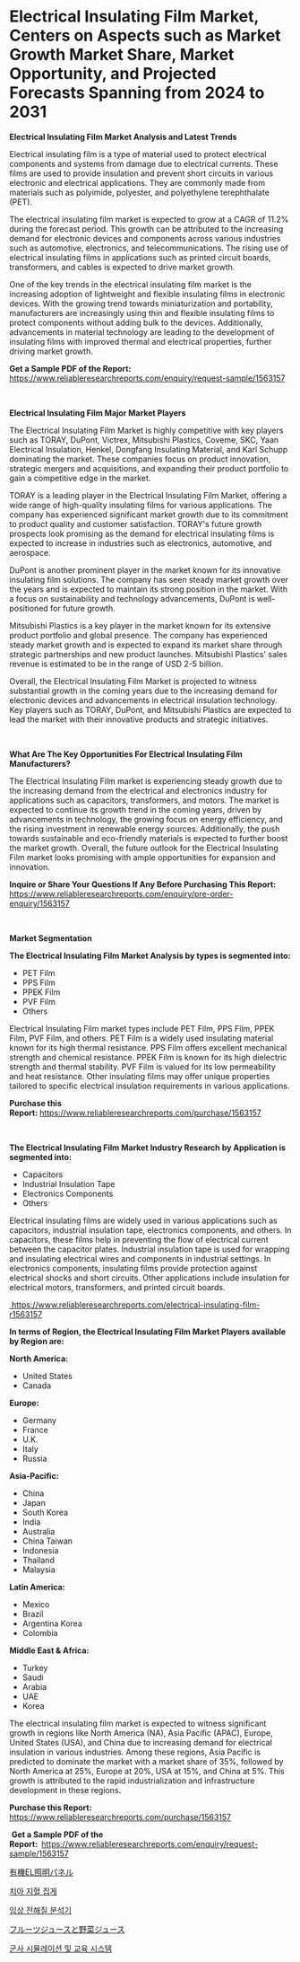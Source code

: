 <p><h1>Electrical Insulating Film Market, Centers on Aspects such as Market Growth Market Share, Market Opportunity, and Projected Forecasts Spanning from 2024 to 2031</h1></p><p><strong>Electrical Insulating Film Market Analysis and Latest Trends</strong></p>
<p><p>Electrical insulating film is a type of material used to protect electrical components and systems from damage due to electrical currents. These films are used to provide insulation and prevent short circuits in various electronic and electrical applications. They are commonly made from materials such as polyimide, polyester, and polyethylene terephthalate (PET).</p><p>The electrical insulating film market is expected to grow at a CAGR of 11.2% during the forecast period. This growth can be attributed to the increasing demand for electronic devices and components across various industries such as automotive, electronics, and telecommunications. The rising use of electrical insulating films in applications such as printed circuit boards, transformers, and cables is expected to drive market growth.</p><p>One of the key trends in the electrical insulating film market is the increasing adoption of lightweight and flexible insulating films in electronic devices. With the growing trend towards miniaturization and portability, manufacturers are increasingly using thin and flexible insulating films to protect components without adding bulk to the devices. Additionally, advancements in material technology are leading to the development of insulating films with improved thermal and electrical properties, further driving market growth.</p></p>
<p><strong>Get a Sample PDF of the Report:&nbsp;</strong> <a href="https://www.reliableresearchreports.com/enquiry/request-sample/1563157">https://www.reliableresearchreports.com/enquiry/request-sample/1563157</a></p>
<p>&nbsp;</p>
<p><strong>Electrical Insulating Film Major Market Players</strong></p>
<p><p>The Electrical Insulating Film Market is highly competitive with key players such as TORAY, DuPont, Victrex, Mitsubishi Plastics, Coveme, SKC, Yaan Electrical Insulation, Henkel, Dongfang Insulating Material, and Karl Schupp dominating the market. These companies focus on product innovation, strategic mergers and acquisitions, and expanding their product portfolio to gain a competitive edge in the market.</p><p>TORAY is a leading player in the Electrical Insulating Film Market, offering a wide range of high-quality insulating films for various applications. The company has experienced significant market growth due to its commitment to product quality and customer satisfaction. TORAY's future growth prospects look promising as the demand for electrical insulating films is expected to increase in industries such as electronics, automotive, and aerospace.</p><p>DuPont is another prominent player in the market known for its innovative insulating film solutions. The company has seen steady market growth over the years and is expected to maintain its strong position in the market. With a focus on sustainability and technology advancements, DuPont is well-positioned for future growth.</p><p>Mitsubishi Plastics is a key player in the market known for its extensive product portfolio and global presence. The company has experienced steady market growth and is expected to expand its market share through strategic partnerships and new product launches. Mitsubishi Plastics' sales revenue is estimated to be in the range of USD 2-5 billion.</p><p>Overall, the Electrical Insulating Film Market is projected to witness substantial growth in the coming years due to the increasing demand for electronic devices and advancements in electrical insulation technology. Key players such as TORAY, DuPont, and Mitsubishi Plastics are expected to lead the market with their innovative products and strategic initiatives.</p></p>
<p>&nbsp;</p>
<p><strong>What Are The Key Opportunities For Electrical Insulating Film Manufacturers?</strong></p>
<p><p>The Electrical Insulating Film market is experiencing steady growth due to the increasing demand from the electrical and electronics industry for applications such as capacitors, transformers, and motors. The market is expected to continue its growth trend in the coming years, driven by advancements in technology, the growing focus on energy efficiency, and the rising investment in renewable energy sources. Additionally, the push towards sustainable and eco-friendly materials is expected to further boost the market growth. Overall, the future outlook for the Electrical Insulating Film market looks promising with ample opportunities for expansion and innovation.</p></p>
<p><strong>Inquire or Share Your Questions If Any Before Purchasing This Report:</strong> <a href="https://www.reliableresearchreports.com/enquiry/pre-order-enquiry/1563157">https://www.reliableresearchreports.com/enquiry/pre-order-enquiry/1563157</a></p>
<p>&nbsp;</p>
<p><strong>Market Segmentation</strong></p>
<p><strong>The Electrical Insulating Film Market Analysis by types is segmented into:</strong></p>
<p><ul><li>PET Film</li><li>PPS Film</li><li>PPEK Film</li><li>PVF Film</li><li>Others</li></ul></p>
<p><p>Electrical Insulating Film market types include PET Film, PPS Film, PPEK Film, PVF Film, and others. PET Film is a widely used insulating material known for its high thermal resistance. PPS Film offers excellent mechanical strength and chemical resistance. PPEK Film is known for its high dielectric strength and thermal stability. PVF Film is valued for its low permeability and heat resistance. Other insulating films may offer unique properties tailored to specific electrical insulation requirements in various applications.</p></p>
<p><strong>Purchase this Report:&nbsp;</strong><a href="https://www.reliableresearchreports.com/purchase/1563157">https://www.reliableresearchreports.com/purchase/1563157</a></p>
<p>&nbsp;</p>
<p><strong>The Electrical Insulating Film Market Industry Research by Application is segmented into:</strong></p>
<p><ul><li>Capacitors</li><li>Industrial Insulation Tape</li><li>Electronics Components</li><li>Others</li></ul></p>
<p><p>Electrical insulating films are widely used in various applications such as capacitors, industrial insulation tape, electronics components, and others. In capacitors, these films help in preventing the flow of electrical current between the capacitor plates. Industrial insulation tape is used for wrapping and insulating electrical wires and components in industrial settings. In electronics components, insulating films provide protection against electrical shocks and short circuits. Other applications include insulation for electrical motors, transformers, and printed circuit boards.</p></p>
<p><a href="https://www.reliableresearchreports.com/electrical-insulating-film-r1563157">&nbsp;https://www.reliableresearchreports.com/electrical-insulating-film-r1563157</a></p>
<p><strong>In terms of Region, the Electrical Insulating Film Market Players available by Region are:</strong></p>
<p>
    <p> <strong> North America: </strong>
        <ul>
            <li>United States</li>
            <li>Canada</li>
        </ul>
        </p> 
    <p> <strong> Europe: </strong>
        <ul>
            <li>Germany</li>
            <li>France</li>
            <li>U.K.</li>
            <li>Italy</li>
            <li>Russia</li>
        </ul>
        </p> 
    <p> <strong> Asia-Pacific: </strong>
        <ul>
            <li>China</li>
            <li>Japan</li>
            <li>South Korea</li>
            <li>India</li>
            <li>Australia</li>
            <li>China Taiwan</li>
            <li>Indonesia</li>
            <li>Thailand</li>
            <li>Malaysia</li>
        </ul>
        </p> 
    <p> <strong> Latin America: </strong>
        <ul>
            <li>Mexico</li>
            <li>Brazil</li>
            <li>Argentina Korea</li>
            <li>Colombia</li>
        </ul>
        </p> 
    <p> <strong> Middle East & Africa: </strong>
        <ul>
            <li>Turkey</li>
            <li>Saudi</li>
            <li>Arabia</li>
            <li>UAE</li>
            <li>Korea</li>
        </ul>
    </p>
    </p>
<p><p>The electrical insulating film market is expected to witness significant growth in regions like North America (NA), Asia Pacific (APAC), Europe, United States (USA), and China due to increasing demand for electrical insulation in various industries. Among these regions, Asia Pacific is predicted to dominate the market with a market share of 35%, followed by North America at 25%, Europe at 20%, USA at 15%, and China at 5%. This growth is attributed to the rapid industrialization and infrastructure development in these regions.</p></p>
<p><strong>Purchase this Report: </strong><a href="https://www.reliableresearchreports.com/purchase/1563157">https://www.reliableresearchreports.com/purchase/1563157</a></p>
<p>&nbsp;<strong>Get a Sample PDF of the Report:&nbsp;&nbsp;</strong><a href="https://www.reliableresearchreports.com/enquiry/request-sample/1563157">https://www.reliableresearchreports.com/enquiry/request-sample/1563157</a></p>
<p><strong></strong></p>
<p><p><a href="https://medium.com/@amal.rattrout/oled%E7%85%A7%E6%98%8E%E3%83%91%E3%83%8D%E3%83%AB%E5%B8%82%E5%A0%B4%E3%81%AE%E8%A6%8F%E6%A8%A1%E3%81%AF-%E3%81%AEcagr%E3%81%A7%E6%88%90%E9%95%B7%E3%81%97%E3%81%A6%E3%81%8A%E3%82%8A-%E3%81%93%E3%81%AE%E3%83%AC%E3%83%9D%E3%83%BC%E3%83%88%E3%81%A7%E3%81%AF%E5%B8%82%E5%A0%B4%E3%82%BB%E3%82%B0%E3%83%A1%E3%83%B3%E3%83%86%E3%83%BC%E3%82%B7%E3%83%A7%E3%83%B3-%E6%88%90%E9%95%B7-%E3%81%8A%E3%82%88%E3%81%B32024%E5%B9%B4%E3%81%8B%E3%82%892031%E5%B9%B4%E3%81%BE%E3%81%A7%E3%81%AE%E4%BA%88%E6%B8%AC%E3%81%AB%E9%96%A2%E3%81%99%E3%82%8B%E5%88%86%E6%9E%90%E3%81%8C%E5%90%AB%E3%81%BE%E3%82%8C%E3%81%A6%E3%81%84%E3%81%BE%E3%81%99-7db25d7e72ea">有機EL照明パネル</a></p><p><a href="https://github.com/Edwards13Jessica/Market-Research-Report-List-1/blob/main/4453510139974.md">치아 지혈 집게</a></p><p><a href="https://github.com/rahat-gis/Market-Research-Report-List-1/blob/main/3986772139975.md">임상 전해질 분석기</a></p><p><a href="https://github.com/AaronVargas43/Market-Research-Report-List-2/blob/main/2402870134707.md">フルーツジュースと野菜ジュース</a></p><p><a href="https://medium.com/@kenyonjohns/%EA%B8%80%EB%A1%9C%EB%B2%8C-%EA%B5%B0%EC%82%AC-%EC%8B%9C%EB%AE%AC%EB%A0%88%EC%9D%B4%EC%85%98-%EB%B0%8F-%ED%9B%88%EB%A0%A8-%EC%8B%9C%EC%8A%A4%ED%85%9C-%EC%8B%9C%EC%9E%A5-%ED%98%84%ED%99%A9-2024-2031-%EB%B0%8F-%EC%A7%80%EC%97%AD-%EC%A0%9C%ED%92%88-%EB%B0%8F-%EC%B5%9C%EC%A2%85-%EC%82%AC%EC%9A%A9%EB%B3%84-%EC%98%88%EC%B8%A1-e0c44853fcfa">군사 시뮬레이션 및 교육 시스템</a></p></p>